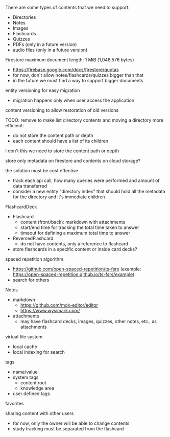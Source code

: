 There are some types of contents that we need to support:

- Directories
- Notes
- Images
- Flashcards
- Quizzes
- PDFs (only in a future version)
- audio files (only in a future version)

Firestore maximum document length: 1 MiB (1,048,576 bytes)
- https://firebase.google.com/docs/firestore/quotas
- for now, don't allow notes/flashcards/quizzes bigger than that
- in the future we must find a way to support bigger documents

entity versioning for easy migration
- migration happens only when user access the application

content versioning to allow restoration of old versions

TODO: remove
to make list directory contents and moving a directory more efficient:  
- do not store the content path or depth
- each content should have a list of its children

I don't this we need to store the content path or depth

store only metadata on firestore and contents on cloud storage?

the solution must be cost effective
- track each api call, how many queries were performed and amount of data transferred
- consider a new entity "directory index" that should hold all the metadata for the directory and it's immediate 
  children

FlashcardDeck
- Flashcard
  - content (front/back): markdown with attachments
  - start/end time for tracking the total time taken to answer
  - timeout for defining a maximum total time to answer
- ReversedFlashcard
  - do not have contents, only a reference to flashcard
- store flashcards in a specific content or inside card decks?

spaced repetition algorithm
- https://github.com/open-spaced-repetition/ts-fsrs (example: https://open-spaced-repetition.github.io/ts-fsrs/example)
- search for others

Notes
- markdown
  - https://github.com/mdx-editor/editor
  - https://www.wysimark.com/
- attachments
  - may have flashcard decks, images, quizzes, other notes, etc., as attachments

virtual file system
- local cache
- local indexing for search

tags
- name/value
- system tags
  - content root
  - knowledge area
- user defined tags

favorites

sharing content with other users
- for now, only the owner will be able to change contents 
- study tracking must be separated from the flashcard